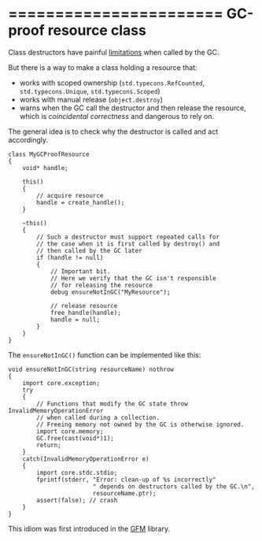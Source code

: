 =======================
GC-proof resource class
=======================

Class destructors have painful [limitations](#The-trouble-with-class-destructors) when called by the GC.

But there is a way to make a class holding a resource that:
- works with scoped ownership (`std.typecons.RefCounted`, `std.typecons.Unique`, `std.typecons.Scoped`)
- works with manual release (`object.destroy`)
- warns when the GC call the destructor and then release the resource, which is _coincidental correctness_ and dangerous to rely on.

The general idea is to check why the destructor is called and act accordingly.

```
class MyGCProofResource
{
    void* handle;

    this()
    {
        // acquire resource
        handle = create_handle();
    }

    ~this()
    {
        // Such a destructor must support repeated calls for
        // the case when it is first called by destroy() and
        // then called by the GC later
        if (handle != null)
        {
            // Important bit.
            // Here we verify that the GC isn't responsible
            // for releasing the resource
            debug ensureNotInGC("MyResource");

            // release resource
            free_handle(handle);
            handle = null;
        }
    }
}
```

The `ensureNotInGC()` function can be implemented like this:

```
void ensureNotInGC(string resourceName) nothrow
{
    import core.exception;
    try
    {
        // Functions that modify the GC state throw InvalidMemoryOperationError
        // when called during a collection.
        // Freeing memory not owned by the GC is otherwise ignored.
        import core.memory;
        GC.free(cast(void*)1);
        return;
    }
    catch(InvalidMemoryOperationError e)
    {
        import core.stdc.stdio;
        fprintf(stderr, "Error: clean-up of %s incorrectly"
                        " depends on destructors called by the GC.\n",
                        resourceName.ptr);
        assert(false); // crash
    }
}
```

This idiom was first introduced in the [GFM](https://github.com/d-gamedev-team/gfm) library.

